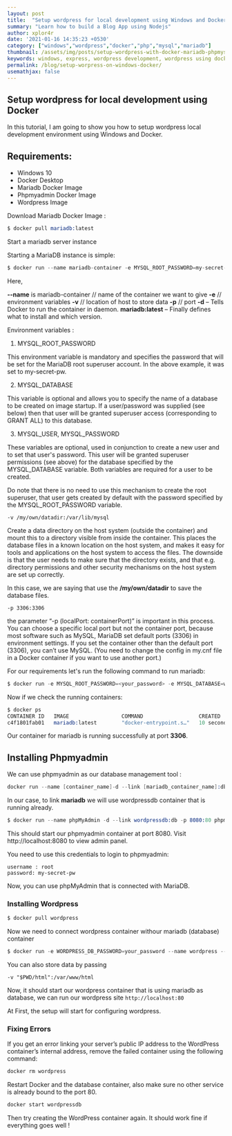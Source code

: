 ```yaml
---
layout: post
title:  "Setup wordpress for local development using Windows and Docker"
summary: "Learn how to build a Blog App using Nodejs"
author: xplor4r
date: '2021-01-16 14:35:23 +0530'
category: ["windows","wordpress","docker","php","mysql","mariadb"]
thumbnail: /assets/img/posts/setup-wordpress-with-docker-mariadb-phpmysql-windows-10.png
keywords: windows, express, wordpress development, wordpress using docker
permalink: /blog/setup-worpress-on-windows-docker/
usemathjax: false
---
```


## Setup wordpress for local development using Docker

In this tutorial, I am going to show you how to setup wordpress local development environment using Windows and Docker.

## Requirements:

- Windows 10
- Docker Desktop
- Mariadb Docker Image
- Phpmyadmin Docker Image
- Wordpress Image


Download Mariadb Docker Image :

```s
$ docker pull mariadb:latest
```

Start a mariadb server instance

Starting a MariaDB instance is simple:

```s
$ docker run --name mariadb-container -e MYSQL_ROOT_PASSWORD=my-secret-pw -e MYSQL_DATABASE=wordpress -v /my/own/datadir:/var/lib/mysql  -p 3306:3306 -d mariadb:tag
```

Here,

**--name** is mariadb-container // name of the container we want to give
**-e** // environment variables
**-v** // location of host to store data
**-p** // port
**-d** – Tells Docker to run the container in daemon.
**mariadb:latest** – Finally defines what to install and which version.

Environment variables :

1. MYSQL_ROOT_PASSWORD

This environment variable is mandatory and specifies the password that will be set for the MariaDB root superuser account. In the above example, it was set to my-secret-pw.

2. MYSQL_DATABASE

This variable is optional and allows you to specify the name of a database to be created on image startup. If a user/password was supplied (see below) then that user will be granted superuser access (corresponding to GRANT ALL) to this database.

3. MYSQL_USER, MYSQL_PASSWORD

These variables are optional, used in conjunction to create a new user and to set that user's password. This user will be granted superuser permissions (see above) for the database specified by the MYSQL_DATABASE variable. Both variables are required for a user to be created.

Do note that there is no need to use this mechanism to create the root superuser, that user gets created by default with the password specified by the MYSQL_ROOT_PASSWORD variable.

```
-v /my/own/datadir:/var/lib/mysql
```

Create a data directory on the host system (outside the container) and mount this to a directory visible from inside the container. This places the database files in a known location on the host system, and makes it easy for tools and applications on the host system to access the files. The downside is that the user needs to make sure that the directory exists, and that e.g. directory permissions and other security mechanisms on the host system are set up correctly.

In this case, we are saying that use the **/my/own/datadir** to save the database files.

```
-p 3306:3306
```

the parameter “-p (localPort: containerPort)” is important in this process. You can choose a specific local port but not the container port, because most software such as MySQL, MariaDB set default ports (3306) in environment settings. If you set the container other than the default port (3306), you can’t use MySQL. (You need to change the config in my.cnf file in a Docker container if you want to use another port.)


For our requirements let's run the following command to run mariadb:

```s
$ docker run -e MYSQL_ROOT_PASSWORD=<your_password> -e MYSQL_DATABASE=wordpress --name wordpressdb  -d mariadb:latest
```
Now if we check the running containers:

```s
$ docker ps
CONTAINER ID   IMAGE                 COMMAND                  CREATED          STATUS         PORTS                    NAMES
c4f1801fab01   mariadb:latest        "docker-entrypoint.s…"   10 seconds ago   Up 8 seconds   3306/tcp                 wordpressdb
```
Our container for mariadb is running successfully at port **3306**.

## Installing Phpmyadmin

We can use phpmyadmin as our database management tool :

```s
docker run --name [container_name]-d --link [mariadb_container_name]:db -p 8080:80 phpmyadmin/phpmyadmin
```

In our case, to link **mariadb** we will use wordpressdb container that is running already.

```s
$ docker run --name phpMyAdmin -d --link wordpressdb:db -p 8080:80 phpmyadmin/phpmyadmin
```

This should start our phpmyadmin container at port 8080. Visit http://localhost:8080 to view admin panel.

You need to use this credentials to login to phpmyadmin:

```
username : root
password: my-secret-pw
```

Now, you can use phpMyAdmin that is connected with MariaDB.

### Installing Wordpress

```s
$ docker pull wordpress
```

Now we need to connect wordpress container withour mariadb (database) container

```s
$ docker run -e WORDPRESS_DB_PASSWORD=your_password --name wordpress --link wordpressdb:mysql -p 80:80  -v "$PWD/html":/var/www/html -d wordpress
```

You can also store data by passing

```
-v "$PWD/html":/var/www/html
```

Now, it should start our wordpress container that is using mariadb as database,  we can run our wordpress site `http://localhost:80`

At First, the setup will start for configuring wordpress.

### Fixing Errors

If you get an error linking your server’s public IP address to the WordPress container’s internal address, remove the failed container using the following command:

```s
docker rm wordpress
```

Restart Docker and the database container, also make sure no other service is already bound to the port 80.

```s
docker start wordpressdb
```

Then try creating the WordPress container again. It should work fine if everything goes well !


